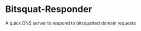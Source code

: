 Bitsquat-Responder
==================

A quick DNS server to respond to bitsquatted domain requests
